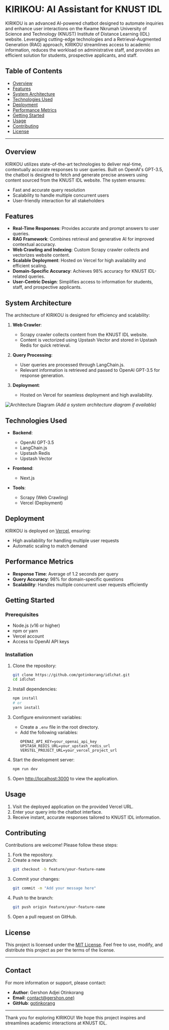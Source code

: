 # KIRIKOU: AI Assistant for KNUST IDL

KIRIKOU is an advanced AI-powered chatbot designed to automate inquiries and enhance user interactions on the Kwame Nkrumah University of Science and Technology (KNUST) Institute of Distance Learning (IDL) website. Leveraging cutting-edge technologies and a Retrieval-Augmented Generation (RAG) approach, KIRIKOU streamlines access to academic information, reduces the workload on administrative staff, and provides an efficient solution for students, prospective applicants, and staff.

## Table of Contents

- [Overview](#overview)
- [Features](#features)
- [System Architecture](#system-architecture)
- [Technologies Used](#technologies-used)
- [Deployment](#deployment)
- [Performance Metrics](#performance-metrics)
- [Getting Started](#getting-started)
- [Usage](#usage)
- [Contributing](#contributing)
- [License](#license)

---

## Overview

KIRIKOU utilizes state-of-the-art technologies to deliver real-time, contextually accurate responses to user queries. Built on OpenAI's GPT-3.5, the chatbot is designed to fetch and generate precise answers using content sourced from the KNUST IDL website. The system ensures:

- Fast and accurate query resolution
- Scalability to handle multiple concurrent users
- User-friendly interaction for all stakeholders

## Features

- **Real-Time Responses**: Provides accurate and prompt answers to user queries.
- **RAG Framework**: Combines retrieval and generative AI for improved contextual accuracy.
- **Web Crawling and Indexing**: Custom Scrapy crawler collects and vectorizes website content.
- **Scalable Deployment**: Hosted on Vercel for high availability and efficient scaling.
- **Domain-Specific Accuracy**: Achieves 98% accuracy for KNUST IDL-related queries.
- **User-Centric Design**: Simplifies access to information for students, staff, and prospective applicants.

## System Architecture

The architecture of KIRIKOU is designed for efficiency and scalability:

1. **Web Crawler**:
   - Scrapy crawler collects content from the KNUST IDL website.
   - Content is vectorized using Upstash Vector and stored in Upstash Redis for quick retrieval.

2. **Query Processing**:
   - User queries are processed through LangChain.js.
   - Relevant information is retrieved and passed to OpenAI GPT-3.5 for response generation.

3. **Deployment**:
   - Hosted on Vercel for seamless deployment and high availability.

![Architecture Diagram](#) *(Add a system architecture diagram if available)*

## Technologies Used

- **Backend**:
  - OpenAI GPT-3.5
  - LangChain.js
  - Upstash Redis
  - Upstash Vector

- **Frontend**:
  - Next.js

- **Tools**:
  - Scrapy (Web Crawling)
  - Vercel (Deployment)

## Deployment

KIRIKOU is deployed on [Vercel](https://vercel.com), ensuring:

- High availability for handling multiple user requests
- Automatic scaling to match demand

## Performance Metrics

- **Response Time**: Average of 1.2 seconds per query
- **Query Accuracy**: 98% for domain-specific questions
- **Scalability**: Handles multiple concurrent user requests efficiently

## Getting Started

### Prerequisites

- Node.js (v16 or higher)
- npm or yarn
- Vercel account
- Access to OpenAI API keys

### Installation

1. Clone the repository:
   ```bash
   git clone https://github.com/gotinkorang/idlchat.git
   cd idlchat
   ```

2. Install dependencies:
   ```bash
   npm install
   # or
   yarn install
   ```

3. Configure environment variables:
   - Create a `.env` file in the root directory.
   - Add the following variables:
     ```env
     OPENAI_API_KEY=your_openai_api_key
     UPSTASH_REDIS_URL=your_upstash_redis_url
     VERSTEL_PROJECT_URL=your_vercel_project_url
     ```

4. Start the development server:
   ```bash
   npm run dev
   ```

5. Open [http://localhost:3000](http://localhost:3000) to view the application.

## Usage

1. Visit the deployed application on the provided Vercel URL.
2. Enter your query into the chatbot interface.
3. Receive instant, accurate responses tailored to KNUST IDL information.

## Contributing

Contributions are welcome! Please follow these steps:

1. Fork the repository.
2. Create a new branch:
   ```bash
   git checkout -b feature/your-feature-name
   ```
3. Commit your changes:
   ```bash
   git commit -m "Add your message here"
   ```
4. Push to the branch:
   ```bash
   git push origin feature/your-feature-name
   ```
5. Open a pull request on GitHub.

## License

This project is licensed under the [MIT License](LICENSE). Feel free to use, modify, and distribute this project as per the terms of the license.

---

## Contact

For more information or support, please contact:

- **Author**: Gershon Adjei Otinkorang
- **Email**: [contact@gershon.one)](mailto:contact@gershon.one)
- **GitHub**: [gotinkorang](https://github.com/gotinkorang)

---

Thank you for exploring KIRIKOU! We hope this project inspires and streamlines academic interactions at KNUST IDL.
